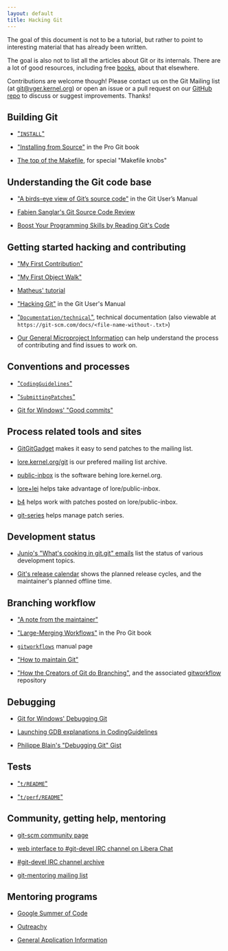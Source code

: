 ```yaml
---
layout: default
title: Hacking Git
---
```


The goal of this document is not to be a tutorial, but rather to
point to interesting material that has already been written.

The goal is also not to list all the articles about Git or its
internals. There are a lot of good resources, including free
[books](http://git-scm.com/book/en/v2/), about that elsewhere.

Contributions are welcome though! Please contact us on the Git Mailing
list (at [git@vger.kernel.org](mailto:git@vger.kernel.org)) or open an
issue or a pull request on our
[GitHub repo](https://github.com/git/git.github.io/) to discuss or
suggest improvements. Thanks!

## Building Git

* ["`INSTALL`"](https://github.com/git/git/blob/master/INSTALL)

* ["Installing from Source"](https://git-scm.com/book/en/v2/Getting-Started-Installing-Git#_installing_from_source) in the Pro Git book

* [The top of the Makefile](https://github.com/git/git/blob/master/Makefile), for special "Makefile knobs"

## Understanding the Git code base

* ["A birds-eye view of Git’s source code"](https://git-scm.com/docs/user-manual#birdview-on-the-source-code) in the Git User’s Manual

* [Fabien Sanglar's Git Source Code Review](https://fabiensanglard.net/git_code_review/architecture.php)

* [Boost Your Programming Skills by Reading Git's Code](https://www.freecodecamp.org/news/boost-programming-skills-read-git-code/)

## Getting started hacking and contributing

* ["My First Contribution"](https://git-scm.com/docs/MyFirstContribution)

* ["My First Object Walk"](https://github.com/git/git/blob/master/Documentation/MyFirstObjectWalk.txt)

* [Matheus' tutorial](https://matheustavares.gitlab.io/posts/first-steps-contributing-to-git)

* ["Hacking Git"](https://git-scm.com/docs/user-manual#hacking-git) in the Git User's Manual

* ["`Documentation/technical`"](https://github.com/git/git/tree/master/Documentation/technical), technical documentation (also viewable at `https://git-scm.com/docs/<file-name-without-.txt>`)

* [Our General Microproject Information](https://git.github.io/General-Microproject-Information/) can help understand the process of contributing and find issues to work on.

## Conventions and processes

* ["`CodingGuidelines`"](https://github.com/git/git/blob/master/Documentation/CodingGuidelines)

* ["`SubmittingPatches`"](https://git-scm.com/docs/SubmittingPatches/)

* [Git for Windows' "Good commits"](https://github.com/git-for-windows/git/wiki/Good-commits)

## Process related tools and sites

* [GitGitGadget](https://gitgitgadget.github.io/) makes it easy to send patches to the mailing list.

* [lore.kernel.org/git](https://lore.kernel.org/git/) is our prefered mailing list archive.

* [public-inbox](https://public-inbox.org/README.html) is the software behing lore.kernel.org.

* [lore+lei](https://people.kernel.org/monsieuricon/lore-lei-part-1-getting-started) helps take advantage of lore/public-inbox.

* [b4](https://people.kernel.org/monsieuricon/introducing-b4-and-patch-attestation) helps work with patches posted on lore/public-inbox.

* [git-series](https://github.com/git-series/git-series) helps manage patch series.

## Development status

* [Junio's "What's cooking in git.git" emails](https://lore.kernel.org/git/?q=s%3A%22What%27s+cooking+in+git.git%22) list the status of various development topics.

* [Git's release calendar](https://tinyurl.com/gitCal) shows the planned release cycles, and the maintainer's planned offline time.

## Branching workflow

* ["A note from the maintainer"](https://github.com/git/git/blob/todo/MaintNotes)

* ["Large-Merging Workflows"](https://git-scm.com/book/en/v2/Distributed-Git-Maintaining-a-Project#_large_merging_workflows) in the Pro Git book

* [`gitworkflows`](https://git-scm.com/docs/gitworkflows) manual page

* ["How to maintain Git"](https://github.com/git/git/blob/master/Documentation/howto/maintain-git.txt)

* ["How the Creators of Git do Branching"](https://hackernoon.com/how-the-creators-of-git-do-branches-e6fcc57270fb), and the associated [gitworkflow](https://github.com/rocketraman/gitworkflow) repository

## Debugging

* [Git for Windows' Debugging Git](https://github.com/git-for-windows/git/wiki/Debugging-Git)

* [Launching GDB explanations in CodingGuidelines](https://github.com/git/git/blob/v2.27.0/Documentation/CodingGuidelines#L441-L445)

* [Philippe Blain's "Debugging Git" Gist](https://gist.github.com/phil-blain/17c67740bd26e66f4851fe0c07230ea4)

## Tests

* ["`t/README`"](https://github.com/git/git/blob/master/t/README)

* ["`t/perf/README`"](https://github.com/git/git/blob/master/t/perf/README)

## Community, getting help, mentoring

* [git-scm community page](https://git-scm.com/community)

* [web interface to #git-devel IRC channel on Libera Chat](https://web.libera.chat/#git-devel)

* [#git-devel IRC channel archive](https://colabti.org/irclogger/irclogger_logs/git-devel)

* [git-mentoring mailing list](https://groups.google.com/forum/#!forum/git-mentoring)

## Mentoring programs

* [Google Summer of Code](https://summerofcode.withgoogle.com/)

* [Outreachy](https://www.outreachy.org/)

* [General Application Information](https://git.github.io/General-Application-Information/)
